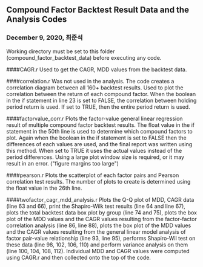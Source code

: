## Compound Factor Backtest Result Data and the Analysis Codes

### December 9, 2020, 최준석

Working directory must be set to this folder (compound_factor_backtest_data) before executing any code. 

####CAGR.r
Used to get the CAGR, MDD values from the backtest data. 

####correlation.r
Was not used in the analysis. The code creates a correlation diagram between all 160+ backtest results. Used to plot the correlation between the return of each compound factor. When the boolean in the if statement in line 23 is set to FALSE, the correlation between holding period return is used. If set to TRUE, then the entire period return is used. 

####factorvalue_corr.r
Plots the factor-value general linear regression result of multiple compound factor backtest results. The float value in the if statement in the 50th line is used to determine which compound factors to plot. Again when the boolean in the if statement is set to FALSE then the differences of each values are used, and the final report was written using this method. When set to TRUE it uses the actual values instead of the period differences. Using a large plot window size is required, or it may result in an error. ("figure margins too large")

####pearson.r
Plots the scatterplot of each factor pairs and Pearson correlation test results. The number of plots to create is determined using the float value in the 26th line. 

####twofactor_cagr_mdd_analysis.r
Plots the Q-Q plot of MDD, CAGR data (line 63 and 66), print the Shapiro-Wilk test results (line 64 and line 67), plots the total backtest data box plot by group (line 74 and 75), plots the box plot of the MDD values and the CAGR values resulting from the factor-factor correlation analysis (line 86, line 88), plots the box plot of the MDD values and the CAGR values resulting from the general linear model analysis of factor pair-value relationship (line 93, line 95), performs Shapiro-Wil test on these data (line 98, 102, 106, 110) and perform variance analysis on them (line 100, 104, 108, 112). Individual MDD and CAGR values were computed using CAGR.r and then collected onto the top of the code. 

